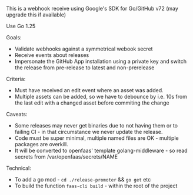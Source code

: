 This is a webhook receive using Google's SDK for Go/GitHub v72 (may upgrade this if available)

Use Go 1.25

Goals:

* Validate webhooks against a symmetrical webook secret
* Receive events about releases
* Impersonate the GitHub App installation using a private key and switch the release from pre-release to latest and non-prerelease

Criteria:

* Must have received an edit event where an asset was added.
* Multiple assets can be added, so we have to debounce by i.e. 10s from the last edit with a changed asset before commiting the change

Caveats:

* Some releases may never get binaries due to not having them or to failing CI - in that circumstance we never update the release.
* Code must be super minimal, multiple named files are OK - multiple packages are overkill.
* It will be converted to openfaas' template golang-middleware - so read secrets from /var/openfaas/secrets/NAME

Technical:

* To add a go mod - `cd ./release-promoter` && `go get` etc
* To build the function `faas-cli build` - within the root of the project

